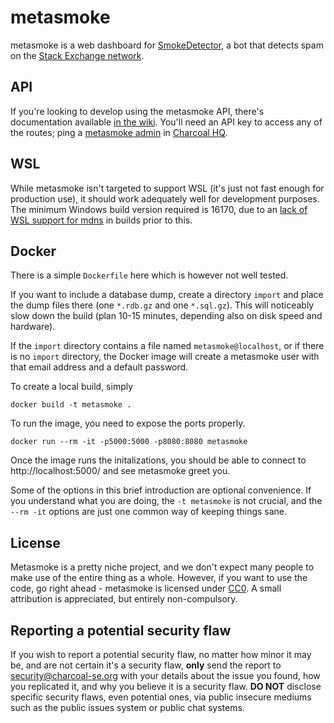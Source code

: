 # metasmoke

metasmoke is a web dashboard for [SmokeDetector](//github.com/Charcoal-SE/SmokeDetector), a bot that detects spam
on the [Stack Exchange network](//stackexchange.com/sites).

## API
If you're looking to develop using the metasmoke API, there's documentation available
[in the wiki](//github.com/Charcoal-SE/metasmoke/wiki/API-Documentation). You'll need an API key to access any
of the routes; ping a [metasmoke admin](//charcoal-se.org/people#admins) in
[Charcoal HQ](//chat.stackexchange.com/rooms/11540/charcoal-hq).

## WSL
While metasmoke isn't targeted to support WSL (it's just not fast enough for production use), it should work adequately
well for development purposes. The minimum Windows build version required is 16170, due to an
[lack of WSL support for mdns](https://github.com/Microsoft/WSL/issues/2245#issuecomment-310546134) in builds prior
to this.

## Docker
There is a simple `Dockerfile` here which is however not well tested.

If you want to include a database dump, create a directory `import`
and place the dump files there (one `*.rdb.gz` and one `*.sql.gz`).
This will noticeably slow down the build (plan 10-15 minutes,
depending also on disk speed and hardware).

If the `import` directory contains a file named `metasmoke@localhost`,
or if there is no `import` directory, the Docker image will create
a metasmoke user with that email address and a default password.

To create a local build, simply

    docker build -t metasmoke .

To run the image, you need to expose the ports properly.

    docker run --rm -it -p5000:5000 -p8080:8080 metasmoke

Once the image runs the initalizations, you should be able to connect to
http://localhost:5000/ and see metasmoke greet you.

Some of the options in this brief introduction are optional convenience.
If you understand what you are doing, the `-t metasmoke` is not crucial,
and the `--rm -it` options are just one common way of keeping things sane.

## License
Metasmoke is a pretty niche project, and we don't expect many people to make use of the entire thing as a whole.
However, if you want to use the code, go right ahead - metasmoke is licensed under [CC0](https://creativecommons.org/share-your-work/public-domain/cc0/). A small attribution is
appreciated, but entirely non-compulsory.

## Reporting a potential security flaw
If you wish to report a potential security flaw, no matter how minor it may be, and are not certain it's a security flaw, **only** 
send the report to security@charcoal-se.org with your details about the issue you found, how you replicated it, and why you believe 
it is a security flaw.  **DO NOT** disclose specific security flaws, even potential ones, via public insecure mediums such as the 
public issues system or public chat systems.

